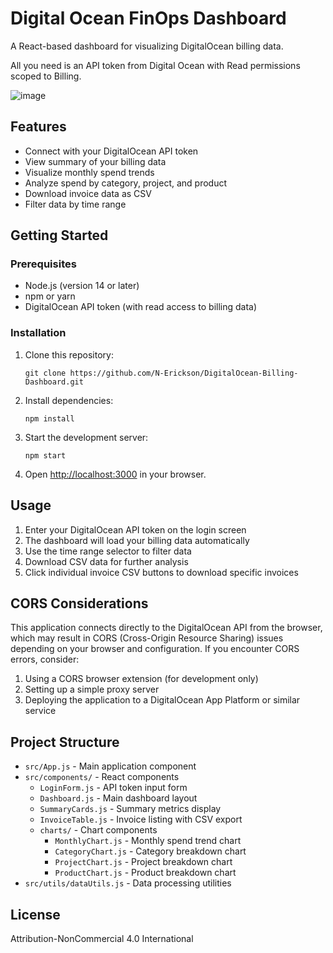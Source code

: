 # Digital Ocean FinOps Dashboard

A React-based dashboard for visualizing DigitalOcean billing data.

All you need is an API token from Digital Ocean with Read permissions scoped to Billing.

![image](https://github.com/user-attachments/assets/d77ed74b-e726-4b1c-b2d7-961f24ac34a7)


## Features

- Connect with your DigitalOcean API token
- View summary of your billing data
- Visualize monthly spend trends
- Analyze spend by category, project, and product
- Download invoice data as CSV
- Filter data by time range

## Getting Started

### Prerequisites

- Node.js (version 14 or later)
- npm or yarn
- DigitalOcean API token (with read access to billing data)

### Installation

1. Clone this repository:
   ```
   git clone https://github.com/N-Erickson/DigitalOcean-Billing-Dashboard.git
   ```

2. Install dependencies:
   ```
   npm install
   ```

3. Start the development server:
   ```
   npm start
   ```

4. Open [http://localhost:3000](http://localhost:3000) in your browser.

## Usage

1. Enter your DigitalOcean API token on the login screen
2. The dashboard will load your billing data automatically
3. Use the time range selector to filter data
4. Download CSV data for further analysis
5. Click individual invoice CSV buttons to download specific invoices

## CORS Considerations

This application connects directly to the DigitalOcean API from the browser, which may result in CORS (Cross-Origin Resource Sharing) issues depending on your browser and configuration. If you encounter CORS errors, consider:

1. Using a CORS browser extension (for development only)
2. Setting up a simple proxy server
3. Deploying the application to a DigitalOcean App Platform or similar service

## Project Structure

- `src/App.js` - Main application component
- `src/components/` - React components
  - `LoginForm.js` - API token input form
  - `Dashboard.js` - Main dashboard layout
  - `SummaryCards.js` - Summary metrics display
  - `InvoiceTable.js` - Invoice listing with CSV export
  - `charts/` - Chart components
    - `MonthlyChart.js` - Monthly spend trend chart
    - `CategoryChart.js` - Category breakdown chart
    - `ProjectChart.js` - Project breakdown chart
    - `ProductChart.js` - Product breakdown chart
- `src/utils/dataUtils.js` - Data processing utilities

## License
Attribution-NonCommercial 4.0 International
